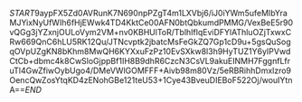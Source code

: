 $START$9aypFX5Zd0AVRunK7N690npPZgT4m1LXVbj6/iJ0iYWm5ufeMIbYraMJYixNyUfWIh6fHjEWwk4TD4KktCe00AFN0btQbkumdPMMG/VexBeE5r90vQGg3jYZxnjOULoVym2VM+nv0KBHUlToR/TblhIflqEviDFYlAThluOZjTxwxCRw669QnC6hLU5RK12Qu/JTNcvptk2jbatcMsFeGkZQ7Gp1cD9u+5gsQuSogqOVpUZgKN8bKhm8MwQH6KYXxuFzPz10EvSXkw8l3h9HyTUZ1Y6yIPVwdCtCb+dbmc4k8CwSloGjppBf1IH8B9dhR6CzcN3CsVL9akuEINMH7FggnfLfruTl4GwZfiwOybUgo4/DMeVWlGOMFFF+Aivb98m80Vz/5eRBRihhDmxlzro9OencQwZosYtqKD4zENohGBe121teU53+1Cye43BveuDIEBoF522Oj/wouIYtnA==$END$